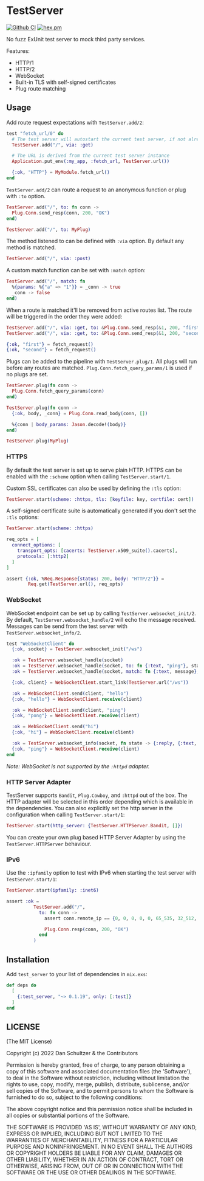 # TestServer

[![Github CI](https://github.com/danschultzer/test_server/workflows/CI/badge.svg)](https://github.com/danschultzer/test_server/actions?query=workflow%3ACI)
[![hex.pm](https://img.shields.io/hexpm/v/test_server.svg)](https://hex.pm/packages/test_server)

<!-- MDOC !-->

No fuzz ExUnit test server to mock third party services.

Features:

- HTTP/1
- HTTP/2
- WebSocket
- Built-in TLS with self-signed certificates
- Plug route matching

## Usage

Add route request expectations with `TestServer.add/2`:

```elixir
test "fetch_url/0" do
  # The test server will autostart the current test server, if not already running
  TestServer.add("/", via: :get)

  # The URL is derived from the current test server instance
  Application.put_env(:my_app, :fetch_url, TestServer.url())

  {:ok, "HTTP"} = MyModule.fetch_url()
end
```

`TestServer.add/2` can route a request to an anonymous function or plug with `:to` option.

```elixir
TestServer.add("/", to: fn conn ->
  Plug.Conn.send_resp(conn, 200, "OK")
end)

TestServer.add("/", to: MyPlug)
```

The method listened to can be defined with `:via` option. By default any method is matched.

```elixir
TestServer.add("/", via: :post)
```

A custom match function can be set with `:match` option:

```elixir
TestServer.add("/", match: fn
  %{params: %{"a" => "1"}} = _conn -> true
  _conn -> false
end)
```

When a route is matched it'll be removed from active routes list. The route will be triggered in the order they were added:

```elixir
TestServer.add("/", via: :get, to: &Plug.Conn.send_resp(&1, 200, "first"))
TestServer.add("/", via: :get, to: &Plug.Conn.send_resp(&1, 200, "second"))

{:ok, "first"} = fetch_request()
{:ok, "second"} = fetch_request()
```

Plugs can be added to the pipeline with `TestServer.plug/1`. All plugs will run before any routes are matched. `Plug.Conn.fetch_query_params/1` is used if no plugs are set.

```elixir
TestServer.plug(fn conn ->
  Plug.Conn.fetch_query_params(conn)
end)

TestServer.plug(fn conn ->
  {:ok, body, _conn} = Plug.Conn.read_body(conn, [])

  %{conn | body_params: Jason.decode!(body)}
end)

TestServer.plug(MyPlug)
```

### HTTPS

By default the test server is set up to serve plain HTTP. HTTPS can be enabled with the `:scheme` option when calling `TestServer.start/1`.

Custom SSL certificates can also be used by defining the `:tls` option:

```elixir
TestServer.start(scheme: :https, tls: [keyfile: key, certfile: cert])
```

A self-signed certificate suite is automatically generated if you don't set the `:tls` options:

```elixir
TestServer.start(scheme: :https)

req_opts = [
  connect_options: [
    transport_opts: [cacerts: TestServer.x509_suite().cacerts],
    protocols: [:http2]
  ]
]

assert {:ok, %Req.Response{status: 200, body: "HTTP/2"}} =
        Req.get(TestServer.url(), req_opts)
```

### WebSocket

WebSocket endpoint can be set up by calling `TestServer.websocket_init/2`. By default, `TestServer.websocket_handle/2` will echo the message received. Messages can be send from the test server with `TestServer.websocket_info/2`.

```elixir
test "WebSocketClient" do
  {:ok, socket} = TestServer.websocket_init("/ws")

  :ok = TestServer.websocket_handle(socket)
  :ok = TestServer.websocket_handle(socket, to: fn {:text, "ping"}, state -> {:reply, {:text, "pong"}, state} end)
  :ok = TestServer.websocket_handle(socket, match: fn {:text, message}, _state -> message == "hi")

  {:ok, client} = WebSocketClient.start_link(TestServer.url("/ws"))

  :ok = WebSocketClient.send(client, "hello")
  {:ok, "hello"} = WebSocketClient.receive(client)

  :ok = WebSocketClient.send(client, "ping")
  {:ok, "pong"} = WebSocketClient.receive(client)

  :ok = WebSocketClient.send("hi")
  {:ok, "hi"} = WebSocketClient.receive(client)

  :ok = TestServer.websocket_info(socket, fn state -> {:reply, {:text, "ping"}, state} end)
  {:ok, "ping"} = WebSocketClient.receive(client)
end
```

*Note: WebSocket is not supported by the `:httpd` adapter.*

### HTTP Server Adapter

TestServer supports `Bandit`, `Plug.Cowboy`, and `:httpd` out of the box. The HTTP adapter will be selected in this order depending which is available in the dependencies. You can also explicitly set the http server in the configuration when calling `TestServer.start/1`:

```elixir
TestServer.start(http_server: {TestServer.HTTPServer.Bandit, []})
```

You can create your own plug based HTTP Server Adapter by using the `TestServer.HTTPServer` behaviour.

### IPv6

Use the `:ipfamily` option to test with IPv6 when starting the test server with `TestServer.start/1`:

```elixir
TestServer.start(ipfamily: :inet6)

assert :ok =
          TestServer.add("/",
            to: fn conn ->
              assert conn.remote_ip == {0, 0, 0, 0, 0, 65_535, 32_512, 1}

              Plug.Conn.resp(conn, 200, "OK")
            end
          )
```

<!-- MDOC !-->

## Installation

Add `test_server` to your list of dependencies in `mix.exs`:

```elixir
def deps do
  [
    {:test_server, "~> 0.1.19", only: [:test]}
  ]
end
```

## LICENSE

(The MIT License)

Copyright (c) 2022 Dan Schultzer & the Contributors

Permission is hereby granted, free of charge, to any person obtaining a copy of this software and associated documentation files (the 'Software'), to deal in the Software without restriction, including without limitation the rights to use, copy, modify, merge, publish, distribute, sublicense, and/or sell copies of the Software, and to permit persons to whom the Software is furnished to do so, subject to the following conditions:

The above copyright notice and this permission notice shall be included in all copies or substantial portions of the Software.

THE SOFTWARE IS PROVIDED 'AS IS', WITHOUT WARRANTY OF ANY KIND, EXPRESS OR IMPLIED, INCLUDING BUT NOT LIMITED TO THE WARRANTIES OF MERCHANTABILITY, FITNESS FOR A PARTICULAR PURPOSE AND NONINFRINGEMENT. IN NO EVENT SHALL THE AUTHORS OR COPYRIGHT HOLDERS BE LIABLE FOR ANY CLAIM, DAMAGES OR OTHER LIABILITY, WHETHER IN AN ACTION OF CONTRACT, TORT OR OTHERWISE, ARISING FROM, OUT OF OR IN CONNECTION WITH THE SOFTWARE OR THE USE OR OTHER DEALINGS IN THE SOFTWARE.
